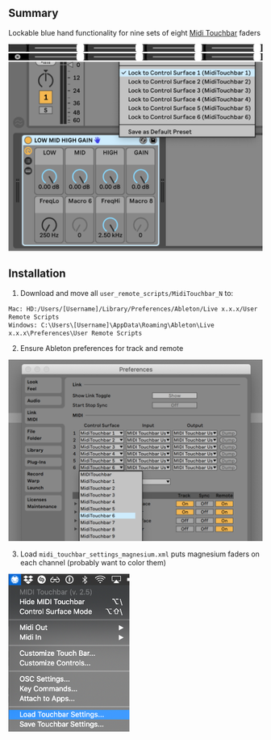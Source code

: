 Summary
--

Lockable blue hand functionality for nine sets of eight [Midi Touchbar](https://urbanlienert.com/miditouchbar/) faders

<img src='./images/midi_touchbar_faders_default.png' />
<img src='./images/midi_touchbar_faders_toggle.png' />
<img width='640' src='./images/ableton_device_lock.png' />

Installation
--

1. Download and move all `user_remote_scripts/MidiTouchbar_N` to:
```
Mac: HD:/Users/[Username]/Library/Preferences/Ableton/Live x.x.x/User Remote Scripts
Windows: C:\Users\[Username]\AppData\Roaming\Ableton\Live x.x.x\Preferences\User Remote Scripts
```

2. Ensure Ableton preferences for track and remote

<img width='640' src='./images/ableton_preferences.png' />

3. Load `midi_touchbar_settings_magnesium.xml` puts magnesium faders on each channel (probably want to color them)

<img width='240' src='./images/midi_touchbar_load_settings.png' />
